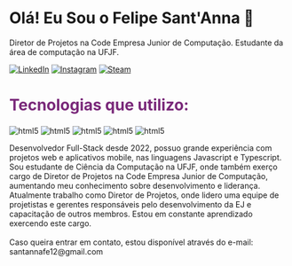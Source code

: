 ### <h1> Olá! Eu Sou o Felipe Sant'Anna 👋 </h1>
<p style="font-size: 14px">Diretor de Projetos na Code Empresa Junior de Computação. Estudante da área de computação na UFJF.</p>

[![LinkedIn](https://img.shields.io/badge/LinkedIn-0077B5?style=for-the-badge&logo=linkedin&logoColor=white)](https://www.linkedin.com/in/felipe-sant-anna-95b13b254/)
[![Instagram](https://img.shields.io/badge/Instagram-E4405F?style=for-the-badge&logo=instagram&logoColor=white)](https://www.instagram.com/felipe.santanna_/)
[![Steam](https://img.shields.io/badge/Steam-000000?style=for-the-badge&logo=steam&logoColor=white)](https://steamcommunity.com/id/Leeiscool_/)

<h1 style="color: #7a297a"> Tecnologias que utilizo: </h1>

<div style="display: inline-block">
        <img align="center" alt="html5" src="https://img.shields.io/badge/Next-black?style=for-the-badge&logo=next.js&logoColor=white" />
        <img align="center" alt="html5" src="https://img.shields.io/badge/React-20232A?style=for-the-badge&logo=react&logoColor=61DAFB" />
        <img align="center" alt="html5" src="https://img.shields.io/badge/TypeScript-007ACC?style=for-the-badge&logo=typescript&logoColor=white" />
        <img align="center" alt="html5" src="https://img.shields.io/badge/tailwindcss-%2338B2AC.svg?style=for-the-badge&logo=tailwind-css&logoColor=white" />
        <img align="center" alt="html5" src="https://img.shields.io/badge/Sass-CC6699?style=for-the-badge&logo=sass&logoColor=white" />
</div>
<br />
<p style="font-size: 14px">Desenvolvedor Full-Stack desde 2022, possuo grande experiência com projetos web e aplicativos mobile, nas linguagens Javascript e Typescript. Sou estudante de Ciência da Computação na UFJF, onde também exerço cargo de Diretor de Projetos na Code Empresa Junior de Computação, aumentando meu conhecimento sobre desenvolvimento e liderança.
Atualmente trabalho como Diretor de Projetos, onde lidero uma equipe de projetistas e gerentes responsáveis pelo desenvolvimento da EJ e capacitação de outros membros. Estou em constante aprendizado exercendo este cargo.
<br />
<br />
Caso queira entrar em contato, estou disponível através do e-mail: santannafe12@gmail.com

